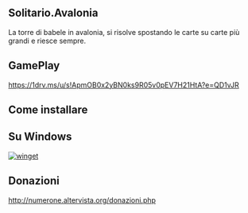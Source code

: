 ## Solitario.Avalonia
La torre di babele in avalonia, si risolve spostando le carte su carte più grandi e riesce sempre.

## GamePlay
https://1drv.ms/u/s!ApmOB0x2yBN0ks9R05v0pEV7H21HtA?e=QD1vJR

## Come installare

## Su Windows

[![winget](https://user-images.githubusercontent.com/49786146/159123313-3bdafdd3-5130-4b0d-9003-40618390943a.png)](https://marticliment.com/wingetui/share?pid=GiulioSorrentino.Latorredibabele&pname=La%20torre%20di%20babele&psource=Winget:%20winget)

## Donazioni

http://numerone.altervista.org/donazioni.php
